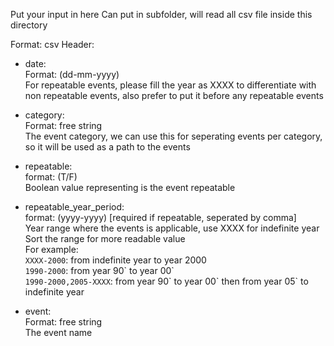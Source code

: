 Put your input in here
Can put in subfolder, will read all csv file inside this directory

Format: csv Header: 
- date:  
  Format: (dd-mm-yyyy)  
  For repeatable events, please fill the year as XXXX to differentiate with non repeatable events, also prefer to put it before any repeatable events

- category:  
  Format: free string  
  The event category, we can use this for seperating events per category, so it will be used as a path to the events

- repeatable:  
  format: (T/F)  
  Boolean value representing is the event repeatable

- repeatable_year_period:  
  format: (yyyy-yyyy) [required if repeatable, seperated by comma]  
  Year range where the events is applicable, use XXXX for indefinite year  
  Sort the range for more readable value   
  For example:  
  `XXXX-2000`: from indefinite year to year 2000  
  `1990-2000`: from year 90\` to year 00\`  
  `1990-2000,2005-XXXX`: from year 90\` to year 00\` then from year 05\` to indefinite year  

- event:  
  Format: free string  
  The event name